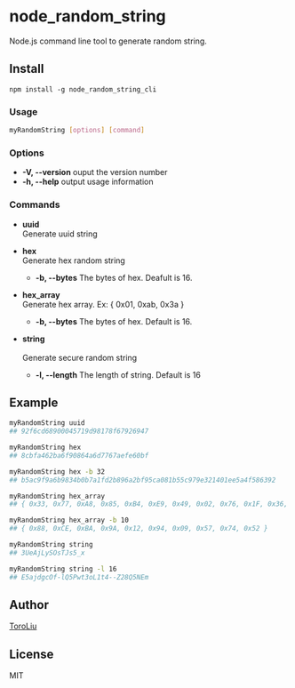 # node_random_string

Node.js command line tool to generate random string.

## Install

```
npm install -g node_random_string_cli
```

### Usage

```bash
myRandomString [options] [command]

```

### Options

  * **-V, --version** ouput the version number
  * **-h, --help**    output usage information

### Commands

  * **uuid** <br>
     Generate uuid string
  * **hex** <br>
     Generate hex random string
     * **-b, --bytes**  The bytes of hex. Deafult is 16.

  * **hex_array** <br>
     Generate hex array. Ex: { 0x01, 0xab, 0x3a }
     * **-b, --bytes** The bytes of hex. Default is 16.

  * **string** <br>  
     Generate secure random string
     * **-l, --length** The length of string. Default is 16

## Example

```bash
myRandomString uuid
## 92f6cd68900045719d98178f67926947

myRandomString hex
## 8cbfa462ba6f90864a6d7767aefe60bf

myRandomString hex -b 32
## b5ac9f9a6b9834b0b7a1fd2b896a2bf95ca081b55c979e321401ee5a4f586392

myRandomString hex_array
## { 0x33, 0x77, 0xA8, 0x85, 0xB4, 0xE9, 0x49, 0x02, 0x76, 0x1F, 0x36, 0x33, 0x5D, 0x29, 0x12, 0x97 }

myRandomString hex_array -b 10
## { 0x88, 0xCE, 0xBA, 0x9A, 0x12, 0x94, 0x09, 0x57, 0x74, 0x52 }

myRandomString string
## 3UeAjLySOsTJs5_x

myRandomString string -l 16
## E5ajdgcOf-lQ5Pwt3oL1t4--Z28Q5NEm
```

## Author

 [ToroLiu](https://github.com/ToroLiu)
 

## License

MIT


